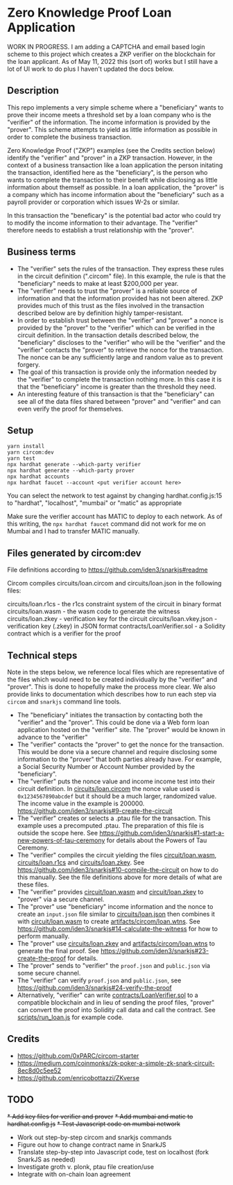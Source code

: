 # Zero Knowledge Proof Loan Application

WORK IN PROGRESS. I am adding a CAPTCHA and email based login scheme to this project which creates a ZKP verifier on the blockchain for the loan applicant. As of May 11, 2022 this (sort of) works but I still have a lot of UI work to do plus I haven't updated the docs below.

## Description

This repo implements a very simple scheme where a "beneficiary" wants to prove their income meets a threshold set by a loan company who is the "verifier" of the information. The income information is provided by the "prover". This scheme attempts to yield as little information as possible in order to complete the business transaction.

Zero Knowledge Proof ("ZKP") examples (see the Credits section below) identify the "verifier" and "prover" in a ZKP transaction. However, in the context of a business transaction like a loan application the person initating the transaction, identified here as the "beneficiary", is the person who wants to complete the transaction to their benefit while disclosing as little information about themself as possible. In a loan application, the "prover" is a company which has income information about the "beneficiary" such as a payroll provider or corporation which issues W-2s or similar.

In this transaction the "beneficary" is the potential bad actor who could try to modify the income information to their advantage. The "verifier" therefore needs to establish a trust relationship with the "prover".

## Business terms

* The "verifier" sets the rules of the transaction. They express these rules in the circuit definition (".circom" file). In this example, the rule is that the "beneficiary" needs to make at least $200,000 per year.
* The "verifier" needs to trust the "prover" is a reliable source of information and that the information provided has not been altered. ZKP provides much of this trust as the files involved in the transaction described below are by definition highly tamper-resistant.
* In order to establish trust between the "verifier" and "prover" a nonce is provided by the "prover" to the "verifier" which can be verified in the circuit definition. In the transaction details described below, the "beneficiary" discloses to the "verifier" who will be the "verifier" and the "verifier" contacts the "prover" to retrieve the nonce for the transaction. The nonce can be any sufficiently large and random value as to prevent forgery.
* The goal of this transaction is provide only the information needed by the "verifier" to complete the transaction nothing more. In this case it is that the "beneficiary" income is greater than the threshold they need.
* An interesting feature of this transaction is that the "beneficiary" can see all of the data files shared between "prover" and "verifier" and can even verify the proof for themselves.

## Setup

```
yarn install
yarn circom:dev
yarn test
npx hardhat generate --which-party verifier
npx hardhat generate --which-party prover
npx hardhat accounts
npx hardhat faucet --account <put verifier account here>
```

You can select the network to test against by changing hardhat.config.js:15 to "hardhat", "localhost", "mumbai" or "matic" as appropriate

Make sure the verifier account has MATIC to deploy to each network. As of this writing, the `npx hardhat faucet` command did not work for me on Mumbai and I had to transfer MATIC manually.

## Files generated by circom:dev

File definitions according to https://github.com/iden3/snarkjs#readme

Circom compiles circuits/loan.circom and circuits/loan.json in the following files:

circuits/loan.r1cs - the r1cs constraint system of the circuit in binary format
circuits/loan.wasm - the wasm code to generate the witness
circuits/loan.zkey - verification key for the circuit
circuits/loan.vkey.json - verification key (.zkey) in JSON format
contracts/LoanVerifier.sol - a Solidity contract which is a verifier for the proof

## Technical steps

Note in the steps below, we reference local files which are representative of the files which would need to be created individually by the "verifier" and "prover". This is done to hopefully make the process more clear. We also provide links to documentation which describes how to run each step via `circom` and `snarkjs` command line tools.

* The "beneficiary" initiates the transaction by contacting both the "verifier" and the "prover". This could be done via a Web form loan application hosted on the "verifier" site. The "prover" would be known in advance to the "verifier"
* The "verifier" contacts the "prover" to get the nonce for the transaction. This would be done via a secure channel and require disclosing some information to the "prover" that both parties already have. For example, a Social Security Number or Account Number provided by the "beneficiary".
* The "verifier" puts the nonce value and income income test into their circuit definition. In [circuits/loan.circom](circuits/loan.circom) the nonce value used is `0x1234567890abcdef` but it should be a much larger, randomized value. The income value in the example is 200000. <https://github.com/iden3/snarkjs#9-create-the-circuit>
* The "verifier" creates or selects a .ptau file for the transaction. This example uses a precomputed .ptau. The preparation of this file is outside the scope here. See <https://github.com/iden3/snarkjs#1-start-a-new-powers-of-tau-ceremony> for details about the Powers of Tau Ceremony.
* The "verifier" compiles the circuit yielding the files [circuit/loan.wasm](circuit/loan.wasm), [circuits/loan.r1cs](circuits/loan.r1cs) and [circuits/loan.zkey](circuits/loan.zkey). See <https://github.com/iden3/snarkjs#10-compile-the-circuit> on how to do this manually. See the file definitions above for more details of what are these files.
* The "verifier" provides [circuit/loan.wasm](circuit/loan.wasm) and [circuit/loan.zkey](circuit/loan.zkey) to "prover" via a secure channel.
* The "prover" use "beneficiary" income information and the nonce to create an `input.json` file similar to [circuits/loan.json](circuits/loan.json) then combines it with [circuit/loan.wasm](circuit/loan.wasm) to create [artifacts/circom/loan.wtns](artifacts/circom/loan.wtns). See <https://github.com/iden3/snarkjs#14-calculate-the-witness> for how to perform manually.
* The "prover" use [circuits/loan.zkey](circuits/loan.zkey) and [artifacts/circom/loan.wtns](artifacts/circom/loan.wtns) to generate the final proof. See <https://github.com/iden3/snarkjs#23-create-the-proof> for details.
* The "prover" sends to "verifier" the `proof.json` and `public.json` via some secure channel.
* The "verifier" can verify `proof.json` and `public.json`, see <https://github.com/iden3/snarkjs#24-verify-the-proof>
* Alternatively, "verifier" can write [contracts/LoanVerifier.sol](contracts/LoanVerifier.sol) to a compatible blockchain and in lieu of sending the proof files, "prover" can convert the proof into Solidity call data and call the contract. See [scripts/run_loan.js](scripts/run_loan.js) for example code.

## Credits

* https://github.com/0xPARC/circom-starter
* https://medium.com/coinmonks/zk-poker-a-simple-zk-snark-circuit-8ec8d0c5ee52
* https://github.com/enricobottazzi/ZKverse

## TODO

~~* Add key files for verifier and prover~~
~~* Add mumbai and matic to hardhat.config.js~~
~~* Test Javascript code on mumbai network~~
* Work out step-by-step circom and snarkjs commands
* Figure out how to change contract name in SnarkJS
* Translate step-by-step into Javascript code, test on localhost (fork SnarkJS as needed)
* Investigate groth v. plonk, ptau file creation/use
* Integrate with on-chain loan agreement